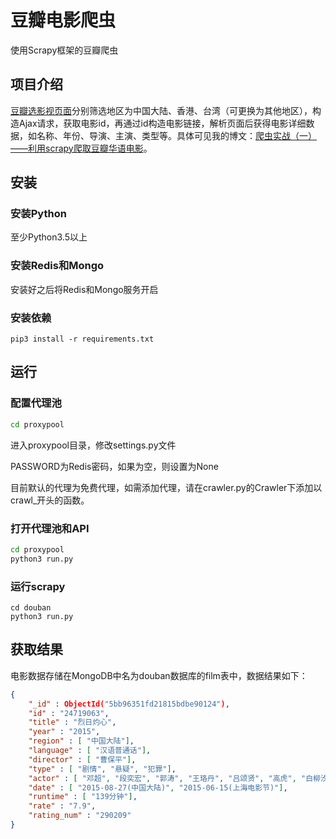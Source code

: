 # 豆瓣电影爬虫

使用Scrapy框架的豆瓣爬虫



## 项目介绍

[豆瓣选影视页面](https://movie.douban.com/tag/#/?sort=U&range=0,10&tags=%E7%94%B5%E5%BD%B1)分别筛选地区为中国大陆、香港、台湾（可更换为其他地区），构造Ajax请求，获取电影id，再通过id构造电影链接，解析页面后获得电影详细数据，如名称、年份、导演、主演、类型等。具体可见我的博文：[爬虫实战（一）——利用scrapy爬取豆瓣华语电影](https://yeungsk.github.io/2018/10/08/%E7%88%AC%E8%99%AB%E5%AE%9E%E6%88%98(%E4%B8%80)%E5%88%A9%E7%94%A8scrapy%E7%88%AC%E5%8F%96%E8%B1%86%E7%93%A3%E5%8D%8E%E8%AF%AD%E7%94%B5%E5%BD%B1/)。



## 安装

### 安装Python

至少Python3.5以上

### 安装Redis和Mongo

安装好之后将Redis和Mongo服务开启

### 安装依赖

```
pip3 install -r requirements.txt
```



## 运行

### 配置代理池

```bash
cd proxypool
```

进入proxypool目录，修改settings.py文件

PASSWORD为Redis密码，如果为空，则设置为None

目前默认的代理为免费代理，如需添加代理，请在crawler.py的Crawler下添加以crawl_开头的函数。

### 打开代理池和API

```bash
cd proxypool
python3 run.py
```

### 运行scrapy

```
cd douban
python3 run.py
```



## 获取结果

电影数据存储在MongoDB中名为douban数据库的film表中，数据结果如下：

```json
{
    "_id" : ObjectId("5bb96351fd21815bdbe90124"),
    "id" : "24719063",
    "title" : "烈日灼心",
    "year" : "2015",
    "region" : [ "中国大陆"],
    "language" : [ "汉语普通话"],
    "director" : [ "曹保平"],
    "type" : [ "剧情", "悬疑", "犯罪"],
    "actor" : [ "邓超", "段奕宏", "郭涛", "王珞丹", "吕颂贤", "高虎", "白柳汐", "杜志国"],
    "date" : [ "2015-08-27(中国大陆)", "2015-06-15(上海电影节)"],
    "runtime" : [ "139分钟"],
    "rate" : "7.9",
    "rating_num" : "290209"
}
```

